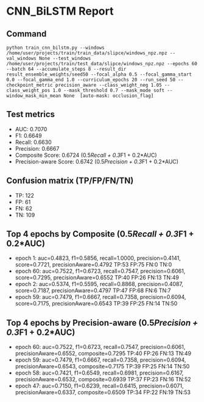 # CNN_BiLSTM Report

## Command
```
python train_cnn_bilstm.py --windows /home/user/projects/train/train_data/slipce/windows_npz.npz --val_windows None --test_windows /home/user/projects/train/test_data/slipce/windows_npz.npz --epochs 60 --batch 64 --accumulate_steps 8 --result_dir result_ensemble_weights/seed50 --focal_alpha 0.5 --focal_gamma_start 0.0 --focal_gamma_end 1.0 --curriculum_epochs 20 --run_seed 50 --checkpoint_metric precision_aware --class_weight_neg 1.05 --class_weight_pos 1.0 --mask_threshold 0.7 --mask_mode soft --window_mask_min_mean None  [auto-mask: occlusion_flag]
```

## Test metrics
- AUC: 0.7070
- F1: 0.6649
- Recall: 0.6630
- Precision: 0.6667
- Composite Score: 0.6724 (0.5*Recall + 0.3*F1 + 0.2*AUC)
- Precision-aware Score: 0.6742 (0.5*Precision + 0.3*F1 + 0.2*AUC)
## Confusion matrix (TP/FP/FN/TN)
- TP: 122
- FP: 61
- FN: 62
- TN: 109

## Top 4 epochs by Composite (0.5*Recall + 0.3*F1 + 0.2*AUC)
- epoch 1: auc=0.4823, f1=0.5856, recall=1.0000, precision=0.4141, score=0.7721, precisionAware=0.4792  TP:53 FP:75 FN:0 TN:0
- epoch 60: auc=0.7522, f1=0.6723, recall=0.7547, precision=0.6061, score=0.7295, precisionAware=0.6552  TP:40 FP:26 FN:13 TN:49
- epoch 2: auc=0.5374, f1=0.5595, recall=0.8868, precision=0.4087, score=0.7187, precisionAware=0.4797  TP:47 FP:68 FN:6 TN:7
- epoch 59: auc=0.7479, f1=0.6667, recall=0.7358, precision=0.6094, score=0.7175, precisionAware=0.6543  TP:39 FP:25 FN:14 TN:50

## Top 4 epochs by Precision-aware (0.5*Precision + 0.3*F1 + 0.2*AUC)
- epoch 60: auc=0.7522, f1=0.6723, recall=0.7547, precision=0.6061, precisionAware=0.6552, composite=0.7295  TP:40 FP:26 FN:13 TN:49
- epoch 59: auc=0.7479, f1=0.6667, recall=0.7358, precision=0.6094, precisionAware=0.6543, composite=0.7175  TP:39 FP:25 FN:14 TN:50
- epoch 58: auc=0.7421, f1=0.6549, recall=0.6981, precision=0.6167, precisionAware=0.6532, composite=0.6939  TP:37 FP:23 FN:16 TN:52
- epoch 47: auc=0.7150, f1=0.6239, recall=0.6415, precision=0.6071, precisionAware=0.6337, composite=0.6509  TP:34 FP:22 FN:19 TN:53
